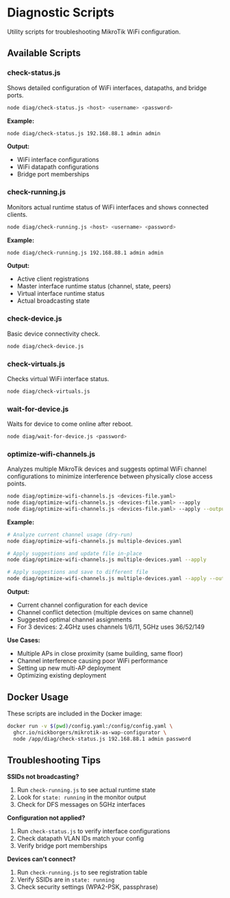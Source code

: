 # Diagnostic Scripts

Utility scripts for troubleshooting MikroTik WiFi configuration.

## Available Scripts

### check-status.js
Shows detailed configuration of WiFi interfaces, datapaths, and bridge ports.

```bash
node diag/check-status.js <host> <username> <password>
```

**Example:**
```bash
node diag/check-status.js 192.168.88.1 admin admin
```

**Output:**
- WiFi interface configurations
- WiFi datapath configurations
- Bridge port memberships

### check-running.js
Monitors actual runtime status of WiFi interfaces and shows connected clients.

```bash
node diag/check-running.js <host> <username> <password>
```

**Example:**
```bash
node diag/check-running.js 192.168.88.1 admin admin
```

**Output:**
- Active client registrations
- Master interface runtime status (channel, state, peers)
- Virtual interface runtime status
- Actual broadcasting state

### check-device.js
Basic device connectivity check.

```bash
node diag/check-device.js
```

### check-virtuals.js
Checks virtual WiFi interface status.

```bash
node diag/check-virtuals.js
```

### wait-for-device.js
Waits for device to come online after reboot.

```bash
node diag/wait-for-device.js <password>
```

### optimize-wifi-channels.js
Analyzes multiple MikroTik devices and suggests optimal WiFi channel configurations to minimize interference between physically close access points.

```bash
node diag/optimize-wifi-channels.js <devices-file.yaml>
node diag/optimize-wifi-channels.js <devices-file.yaml> --apply
node diag/optimize-wifi-channels.js <devices-file.yaml> --apply --output optimized.yaml
```

**Example:**
```bash
# Analyze current channel usage (dry-run)
node diag/optimize-wifi-channels.js multiple-devices.yaml

# Apply suggestions and update file in-place
node diag/optimize-wifi-channels.js multiple-devices.yaml --apply

# Apply suggestions and save to different file
node diag/optimize-wifi-channels.js multiple-devices.yaml --apply --output optimized.yaml
```

**Output:**
- Current channel configuration for each device
- Channel conflict detection (multiple devices on same channel)
- Suggested optimal channel assignments
- For 3 devices: 2.4GHz uses channels 1/6/11, 5GHz uses 36/52/149

**Use Cases:**
- Multiple APs in close proximity (same building, same floor)
- Channel interference causing poor WiFi performance
- Setting up new multi-AP deployment
- Optimizing existing deployment

## Docker Usage

These scripts are included in the Docker image:

```bash
docker run -v $(pwd)/config.yaml:/config/config.yaml \
  ghcr.io/nickborgers/mikrotik-as-wap-configurator \
  node /app/diag/check-status.js 192.168.88.1 admin password
```

## Troubleshooting Tips

**SSIDs not broadcasting?**
1. Run `check-running.js` to see actual runtime state
2. Look for `state: running` in the monitor output
3. Check for DFS messages on 5GHz interfaces

**Configuration not applied?**
1. Run `check-status.js` to verify interface configurations
2. Check datapath VLAN IDs match your config
3. Verify bridge port memberships

**Devices can't connect?**
1. Run `check-running.js` to see registration table
2. Verify SSIDs are in `state: running`
3. Check security settings (WPA2-PSK, passphrase)
